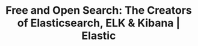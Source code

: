 ---
name: elastic

host: elastic.co
origin: https://elastic.co
pathname: /
search: 
href: https://elastic.co/
title: 'Free and Open Search: The Creators of Elasticsearch, ELK & Kibana | Elastic'

ogTitle: 'Free and Open Search: The Creators of Elasticsearch, ELK & Kibana | Elastic'

twitterTitle: 'Free and Open Search: The Creators of Elasticsearch, ELK & Kibana | Elastic'

description: >-
  We're the creators of the Elastic (ELK) Stack -- Elasticsearch, Kibana, Beats,
  and Logstash. Securely and reliably search, analyze, and visualize your data
  in the cloud or on-prem.

ogDescription: >-
  We're the creators of the Elastic (ELK) Stack -- Elasticsearch, Kibana, Beats,
  and Logstash. Securely and reliably search, analyze, and visualize your data
  in the cloud or on-prem.

image: https://www.elastic.co/static-res/images/social_media_default.png
ogImage: https://www.elastic.co/static-res/images/social_media_default.png
twitterImage: https://www.elastic.co/static-res/images/social_media_default.png
keywords: 
logo: 
---